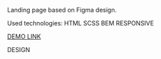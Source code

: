 
Landing page based on Figma design.

Used technologies: HTML SCSS BEM RESPONSIVE

[DEMO LINK](https://filserhei.github.io/layout_miami/)

DESIGN
